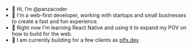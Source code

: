 - 👋 Hi, I’m @panzacoder
- 👀 I'm a web-first developer, working with startups and small businesses to create a fast and fun experience.
- 🌱 Right now I'm learning React Native and using it to expand my POV on how to build for the web.
- 🌊 I am currently building for a few clients as [plfx.dev](https://plfx.dev)
<!---
panzacoder/panzacoder is a ✨ special ✨ repository because its `README.md` (this file) appears on your GitHub profile.
You can click the Preview link to take a look at your changes.
--->
